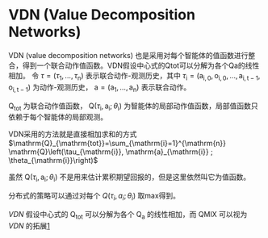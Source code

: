 

<!--
 * @version:
 * @Author:  StevenJokess（蔡舒起） https://github.com/StevenJokess
 * @Date: 2023-09-11 20:04:31
 * @LastEditors:  StevenJokess（蔡舒起） https://github.com/StevenJokess
 * @LastEditTime: 2023-09-11 20:06:03
 * @Description:
 * @Help me: make friends by a867907127@gmail.com and help me get some “foreign” things or service I need in life; 如有帮助，请资助，失业3年了。![支付宝收款码](https://github.com/StevenJokess/d2rl/blob/master/img/%E6%94%B6.jpg)
 * @TODO::
 * @Reference:
-->
# VDN (Value Decomposition Networks)

VDN (value decomposition networks) 也是采用对每个智能体的值函数进行整合，得到一个联合动作值函数。VDN假设中心式的Qtot可以分解为各个Qa的线性相加。 令 $\tau=\left(\tau_1, \ldots, \tau_{\mathrm{n}}\right)$ 表示联合动作-观测历史，其中 $\tau_{\mathrm{i}}=\left(\mathrm{a}_{\mathrm{i}, 0}, \mathrm{o}_{\mathrm{i}, 0}, \ldots, \mathrm{a}_{\mathrm{i}, \mathrm{t}-1}, \mathrm{o}_{\mathrm{i}, \mathrm{t}-1}\right)$ 为动作-观测历史， $\mathrm{a}=\left(\mathrm{a}_1, \ldots, \mathrm{a}_{\mathrm{n}}\right)$ 表示联合动作。

$\mathrm{Q}_{\mathrm{tot}}$ 为联合动作值函数， $\mathrm{Q}\left(\tau_{\mathrm{i}}, \mathrm{a}_{\mathrm{i}} ; \theta_{\mathrm{i}}\right)$ 为智能体的局部动作值函数，局部值函数只依赖于每个智能体的局部观测。

VDN采用的方法就是直接相加求和的方式
$\mathrm{Q}_{\mathrm{tot}}=\sum_{\mathrm{i}=1}^{\mathrm{n}} \mathrm{Q}\left(\tau_{\mathrm{i}}, \mathrm{a}_{\mathrm{i}} ; \theta_{\mathrm{i}}\right)$

虽然 $\mathrm{Q}\left(\tau_{\mathrm{i}}, \mathrm{a}_{\mathrm{i}} ; \theta_{\mathrm{i}}\right)$ 不是用来估计累积期望回报的，但是这里依然叫它为值函数。

分布式的策略可以通过对每个 $Q\left(\tau_i, a_i ; \theta_i\right)$ 取max得到。

$V D N$ 假设中心式的 $\mathrm{Q}_{\mathrm{tot}}$ 可以分解为各个 $\mathrm{Q}_{\mathrm{a}}$ 的线性相加，而 $\mathrm{QMIX}$ 可以视为 $V D N$ 的拓展[1]


[1]: https://blog.csdn.net/wzduang/article/details/115874734?spm=1001.2014.3001.5502
